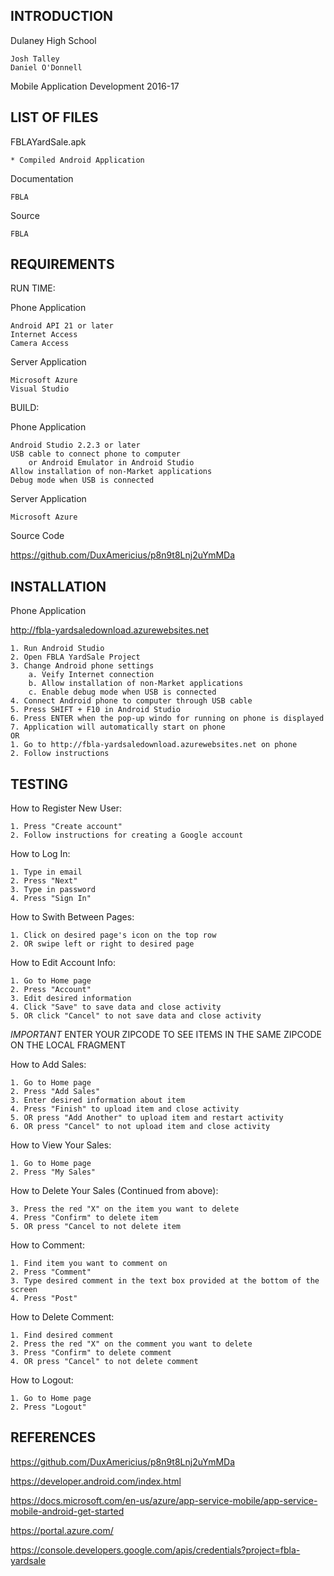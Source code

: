 INTRODUCTION
------------

Dulaney High School

    Josh Talley
    Daniel O'Donnell

Mobile Application Development 2016-17

LIST OF FILES
-------------

FBLAYardSale.apk

    * Compiled Android Application
    
Documentation

    FBLA
    
Source

    FBLA

REQUIREMENTS
------------

RUN TIME:

Phone Application

    Android API 21 or later
    Internet Access
    Camera Access

Server Application

    Microsoft Azure
    Visual Studio

BUILD:

Phone Application

    Android Studio 2.2.3 or later
    USB cable to connect phone to computer
        or Android Emulator in Android Studio
    Allow installation of non-Market applications
    Debug mode when USB is connected

Server Application

    Microsoft Azure

Source Code

https://github.com/DuxAmericius/p8n9t8Lnj2uYmMDa

INSTALLATION
------------

Phone Application
    
http://fbla-yardsaledownload.azurewebsites.net

    1. Run Android Studio
    2. Open FBLA YardSale Project
    3. Change Android phone settings
        a. Veify Internet connection
        b. Allow installation of non-Market applications
        c. Enable debug mode when USB is connected
    4. Connect Android phone to computer through USB cable
    5. Press SHIFT + F10 in Android Studio
    6. Press ENTER when the pop-up windo for running on phone is displayed
    7. Application will automatically start on phone
    OR
    1. Go to http://fbla-yardsaledownload.azurewebsites.net on phone
    2. Follow instructions

TESTING
-------

How to Register New User:

    1. Press "Create account"
    2. Follow instructions for creating a Google account

How to Log In:

    1. Type in email
    2. Press "Next"
    3. Type in password
    4. Press "Sign In"

How to Swith Between Pages:

    1. Click on desired page's icon on the top row
    2. OR swipe left or right to desired page

How to Edit Account Info:

    1. Go to Home page
    2. Press "Account" 
    3. Edit desired information
    4. Click "Save" to save data and close activity
    5. OR click "Cancel" to not save data and close activity
*IMPORTANT* ENTER YOUR ZIPCODE TO SEE ITEMS IN THE SAME ZIPCODE ON THE LOCAL FRAGMENT

How to Add Sales:

    1. Go to Home page
    2. Press "Add Sales"
    3. Enter desired information about item
    4. Press "Finish" to upload item and close activity
    5. OR press "Add Another" to upload item and restart activity
    6. OR press "Cancel" to not upload item and close activity

How to View Your Sales:

    1. Go to Home page
    2. Press "My Sales"

How to Delete Your Sales (Continued from above):

    3. Press the red "X" on the item you want to delete
    4. Press "Confirm" to delete item
    5. OR press "Cancel to not delete item

How to Comment:

    1. Find item you want to comment on
    2. Press "Comment"
    3. Type desired comment in the text box provided at the bottom of the screen
    4. Press "Post"

How to Delete Comment:

    1. Find desired comment
    2. Press the red "X" on the comment you want to delete
    3. Press "Confirm" to delete comment
    4. OR press "Cancel" to not delete comment

How to Logout:

    1. Go to Home page
    2. Press "Logout"

REFERENCES
----------

https://github.com/DuxAmericius/p8n9t8Lnj2uYmMDa

https://developer.android.com/index.html

https://docs.microsoft.com/en-us/azure/app-service-mobile/app-service-mobile-android-get-started

https://portal.azure.com/

https://console.developers.google.com/apis/credentials?project=fbla-yardsale
